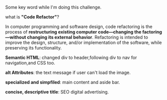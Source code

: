 Some key word while I'm doing this challenge.

what is **"Code Refactor"**?

In computer programming and software design, code refactoring is the process of **restructuring existing computer code—changing the factoring—without changing its external behavior**. Refactoring is intended to improve the design, structure, and/or implementation of the software, while preserving its functionality.

**Semantic HTML**:
changed div to header,following div to nav for navigation,and CSS too.

**alt Attributes**:
the text message if user can't load the image.

**specialized and simpfiled**:
main content and aside bar.

**concise, descriptive title**:
SEO digital advertising.
